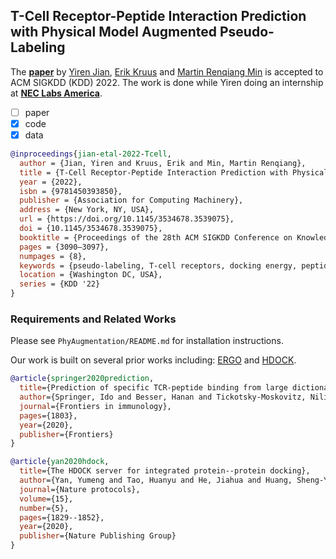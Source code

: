## T-Cell Receptor-Peptide Interaction Prediction with Physical Model Augmented Pseudo-Labeling

The **[paper](https://dl.acm.org/doi/10.1145/3534678.3539075)** by [Yiren Jian](https://cs.dartmouth.edu/~yirenjian/), [Erik Kruus](https://www.nec-labs.com/research/machine-learning/people/erik-kruus/) and [Martin Renqiang Min](https://www.cs.toronto.edu/~cuty/) is accepted to ACM SIGKDD (KDD) 2022. The work is done while Yiren doing an internship at **[NEC Labs America](https://www.nec-labs.com/)**.

- [ ] paper
- [x] code
- [x] data

```bibtex
@inproceedings{jian-etal-2022-Tcell,
  author = {Jian, Yiren and Kruus, Erik and Min, Martin Renqiang},
  title = {T-Cell Receptor-Peptide Interaction Prediction with Physical Model Augmented Pseudo-Labeling},
  year = {2022},
  isbn = {9781450393850},
  publisher = {Association for Computing Machinery},
  address = {New York, NY, USA},
  url = {https://doi.org/10.1145/3534678.3539075},
  doi = {10.1145/3534678.3539075},
  booktitle = {Proceedings of the 28th ACM SIGKDD Conference on Knowledge Discovery and Data Mining},
  pages = {3090–3097},
  numpages = {8},
  keywords = {pseudo-labeling, T-cell receptors, docking energy, peptide recognition, deep neural network, physical modeling},
  location = {Washington DC, USA},
  series = {KDD '22}
}
```


### Requirements and Related Works

Please see `PhyAugmentation/README.md` for installation instructions.

Our work is built on several prior works including: [ERGO](https://github.com/IdoSpringer/ERGO) and [HDOCK](http://hdock.phys.hust.edu.cn/).

```bibtex
@article{springer2020prediction,
  title={Prediction of specific TCR-peptide binding from large dictionaries of TCR-peptide pairs},
  author={Springer, Ido and Besser, Hanan and Tickotsky-Moskovitz, Nili and Dvorkin, Shirit and Louzoun, Yoram},
  journal={Frontiers in immunology},
  pages={1803},
  year={2020},
  publisher={Frontiers}
}
```

```bibtex
@article{yan2020hdock,
  title={The HDOCK server for integrated protein--protein docking},
  author={Yan, Yumeng and Tao, Huanyu and He, Jiahua and Huang, Sheng-You},
  journal={Nature protocols},
  volume={15},
  number={5},
  pages={1829--1852},
  year={2020},
  publisher={Nature Publishing Group}
}
```

